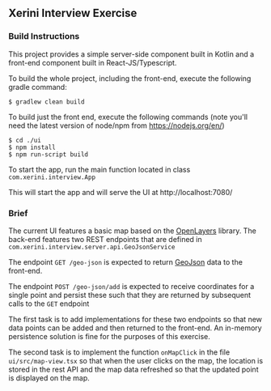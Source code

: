 ## Xerini Interview Exercise

### Build Instructions

This project provides a simple server-side component built in Kotlin and a front-end
component built in React-JS/Typescript. 

To build the whole project, including the front-end, execute the following gradle command:

```
$ gradlew clean build
```

To build just the front end, execute the following commands (note you'll need the latest version of node/npm from https://nodejs.org/en/)

```
$ cd ./ui
$ npm install
$ npm run-script build
```

To start the app, run the main function located in class `com.xerini.interview.App`

This will start the app and will serve the UI at http://localhost:7080/

### Brief

The current UI features a basic map based on the [OpenLayers](https://openlayers.org/) library.
The back-end features two REST endpoints that are defined in `com.xerini.interview.server.api.GeoJsonService`

The endpoint `GET /geo-json` is expected to return [GeoJson](https://en.wikipedia.org/wiki/GeoJSON) data to the front-end.

The endpoint `POST /geo-json/add` is expected to receive coordinates for a single point and persist these such that they are returned by subsequent calls to the `GET` endpoint

The first task is to add implementations for these two endpoints so that new data points can be added and then returned to the front-end. An in-memory persistence solution is fine for the purposes of this exercise.

The second task is to implement the function `onMapClick` in the file `ui/src/map-view.tsx` so that when the user clicks on the map, the location is stored in the rest API and the map data refreshed so that the updated point is displayed on the map.